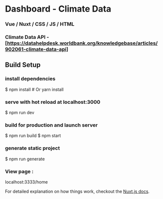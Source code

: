 
# Dashboard - Climate Data

### Vue / Nuxt / CSS / JS / HTML
### Climate Data API - [https://datahelpdesk.worldbank.org/knowledgebase/articles/902061-climate-data-api]



## Build Setup

### install dependencies
$ npm install # Or yarn install

### serve with hot reload at localhost:3000
$ npm run dev

### build for production and launch server
$ npm run build
$ npm start

### generate static project
$ npm run generate

### View page : 
localhost:3333/home

For detailed explanation on how things work, checkout the [Nuxt.js docs](https://github.com/nuxt/nuxt.js).


